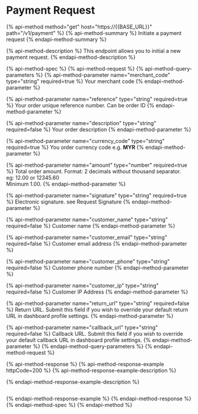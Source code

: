 # Payment Request

{% api-method method="get" host="https://{{BASE\_URL}}" path="/v1/payment" %}
{% api-method-summary %}
Initiate a payment request
{% endapi-method-summary %}

{% api-method-description %}
This endpoint allows you to initial a new payment request.
{% endapi-method-description %}

{% api-method-spec %}
{% api-method-request %}
{% api-method-query-parameters %}
{% api-method-parameter name="merchant\_code" type="string" required=true %}
Your merchant code
{% endapi-method-parameter %}

{% api-method-parameter name="reference" type="string" required=true %}
Your order unique reference number. Can be order ID
{% endapi-method-parameter %}

{% api-method-parameter name="description" type="string" required=false %}
Your order description
{% endapi-method-parameter %}

{% api-method-parameter name="currency\_code" type="string" required=true %}
You order currency code e.g. **MYR**
{% endapi-method-parameter %}

{% api-method-parameter name="amount" type="number" required=true %}
Total order amount. Format: 2 decimals without thousand separator.  
eg: 12.00 or 12345.60  
Minimum 1.00.
{% endapi-method-parameter %}

{% api-method-parameter name="signature" type="string" required=true %}
Electronic signature. see Request Signature
{% endapi-method-parameter %}

{% api-method-parameter name="customer\_name" type="string" required=false %}
Customer name
{% endapi-method-parameter %}

{% api-method-parameter name="customer\_email" type="string" required=false %}
Customer email address
{% endapi-method-parameter %}

{% api-method-parameter name="customer\_phone" type="string" required=false %}
Customer phone number
{% endapi-method-parameter %}

{% api-method-parameter name="customer\_ip" type="string" required=false %}
Customer IP Address
{% endapi-method-parameter %}

{% api-method-parameter name="return\_url" type="string" required=false %}
Return URL. Submit this field if you wish to override your default return URL in dashboard profile settings.
{% endapi-method-parameter %}

{% api-method-parameter name="callback\_url" type="string" required=false %}
Callback URL. Submit this field if you wish to override your default callback URL in dashboard profile settings.
{% endapi-method-parameter %}
{% endapi-method-query-parameters %}
{% endapi-method-request %}

{% api-method-response %}
{% api-method-response-example httpCode=200 %}
{% api-method-response-example-description %}

{% endapi-method-response-example-description %}

```

```
{% endapi-method-response-example %}
{% endapi-method-response %}
{% endapi-method-spec %}
{% endapi-method %}



